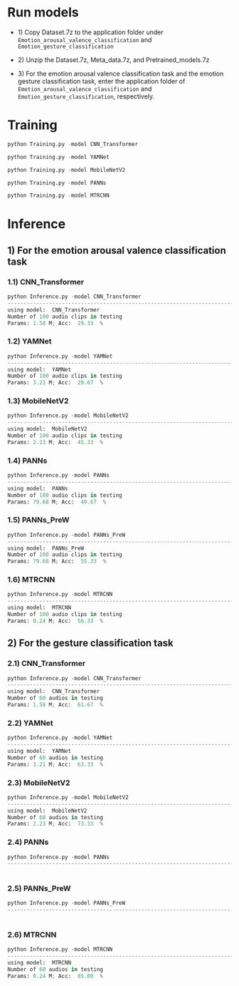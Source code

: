 # Run models

- 1\) Copy Dataset.7z to the application folder under `Emotion_arousal_valence_classification` and `Emotion_gesture_classification`

- 2\) Unzip the Dataset.7z, Meta_data.7z, and Pretrained_models.7z

- 3\) For the emotion arousal valence classification task and the emotion gesture classification task, enter the application folder of `Emotion_arousal_valence_classification` and `Emotion_gesture_classification`, respectively.

# Training

```python 
python Training.py -model CNN_Transformer
```
```python 
python Training.py -model YAMNet
```
```python 
python Training.py -model MobileNetV2
```
```python 
python Training.py -model PANNs
```
```python 
python Training.py -model MTRCNN
```

# Inference

## 1) For the emotion arousal valence classification task

### 1.1) CNN_Transformer 
```python 
python Inference.py -model CNN_Transformer
----------------------------------------------------------------------------------------
using model:  CNN_Transformer
Number of 100 audio clips in testing
Params: 1.58 M; Acc:  29.33  % 
```

### 1.2) YAMNet 
```python 
python Inference.py -model YAMNet
----------------------------------------------------------------------------------------
using model:  YAMNet
Number of 100 audio clips in testing
Params: 3.21 M; Acc:  29.67  %
```

### 1.3) MobileNetV2 
```python 
python Inference.py -model MobileNetV2
----------------------------------------------------------------------------------------
using model:  MobileNetV2
Number of 100 audio clips in testing
Params: 2.23 M; Acc:  45.33  %
```

### 1.4) PANNs 
```python 
python Inference.py -model PANNs
----------------------------------------------------------------------------------------
using model:  PANNs
Number of 100 audio clips in testing
Params: 79.68 M; Acc:  49.67  %
```

### 1.5) PANNs_PreW 
```python 
python Inference.py -model PANNs_PreW
----------------------------------------------------------------------------------------
using model:  PANNs_PreW
Number of 100 audio clips in testing
Params: 79.68 M; Acc:  55.33  %
```

### 1.6) MTRCNN 
```python 
python Inference.py -model MTRCNN
----------------------------------------------------------------------------------------
using model:  MTRCNN
Number of 100 audio clips in testing
Params: 0.24 M; Acc:  56.33  %
```

## 2) For the gesture classification task

### 2.1) CNN_Transformer 
```python 
python Inference.py -model CNN_Transformer
----------------------------------------------------------------------------------------
using model:  CNN_Transformer
Number of 60 audios in testing
Params: 1.58 M; Acc:  61.67  %
```

### 2.2) YAMNet 
```python 
python Inference.py -model YAMNet
----------------------------------------------------------------------------------------
using model:  YAMNet
Number of 60 audios in testing
Params: 3.21 M; Acc:  63.33  %
```

### 2.3) MobileNetV2 
```python 
python Inference.py -model MobileNetV2
----------------------------------------------------------------------------------------
using model:  MobileNetV2
Number of 60 audios in testing
Params: 2.23 M; Acc:  73.33  %
```

### 2.4) PANNs 
```python 
python Inference.py -model PANNs
----------------------------------------------------------------------------------------
 
```

### 2.5) PANNs_PreW 
```python 
python Inference.py -model PANNs_PreW
----------------------------------------------------------------------------------------
 
```

### 2.6) MTRCNN 
```python 
python Inference.py -model MTRCNN
----------------------------------------------------------------------------------------
using model:  MTRCNN
Number of 60 audios in testing
Params: 0.24 M; Acc:  85.00  %
```
